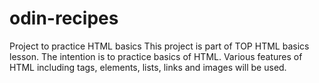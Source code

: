 # odin-recipes
Project to practice HTML basics
This project is part of TOP HTML basics lesson. The intention is to practice basics of HTML. Various features of HTML including tags, elements, lists, links and images will be used.